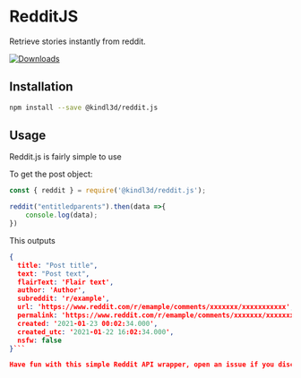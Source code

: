 # RedditJS
Retrieve stories instantly from reddit.
<p><a href="https://www.npmjs.com/package/@kindl3d/reddit.js" rel="nofollow"><img src="https://badgen.net/npm/dt/@kindl3d/reddit.js" alt="Downloads" /></a></p>

## Installation
```bash
npm install --save @kindl3d/reddit.js
```

## Usage

Reddit.js is fairly simple to use

To get the post object:
```javascript
const { reddit } = require('@kindl3d/reddit.js');

reddit("entitledparents").then(data =>{
	console.log(data);
})
```

This outputs

```json
{
  title: "Post title",
  text: "Post text",
  flairText: 'Flair text',
  author: 'Author',
  subreddit: 'r/example',
  url: 'https://www.reddit.com/r/emample/comments/xxxxxxx/xxxxxxxxxxx',
  permalink: 'https://www.reddit.com/r/emample/comments/xxxxxxx/xxxxxxxxxxx',
  created: '2021-01-23 00:02:34.000',
  created_utc: '2021-01-22 16:02:34.000',
  nsfw: false
}```

Have fun with this simple Reddit API wrapper, open an issue if you discover any bugs :)